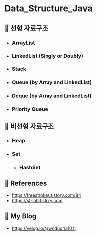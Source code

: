 # Data_Structure_Java

## 📌 선형 자료구조
- ### ArrayList
- ### LinkedList (Singly or Doubly)
- ### Stack
- ### Queue (by Array and LinkedList)
- ### Deque (by Array and LinkedList)
- ### Priority Queue

## 📌 비선형 자료구조
- ### Heap
- ### Set
   - ### HashSet

## 📌 References

- https://freestrokes.tistory.com/84
- https://st-lab.tistory.com

## 📌 My Blog

- https://velog.io/@wndudrla1011